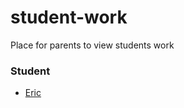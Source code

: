 # student-work
Place for parents to view students work

### Student
  * [Eric](https://github.com/Fun2LearnCode/student/tree/master/Eric)
